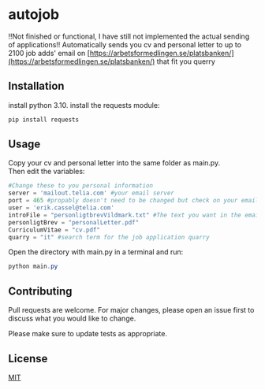 # autojob
!!Not finished or functional, I have still not implemented the actual sending of applications!!
Automatically sends you cv and personal letter to up to 2100 job adds' email on [https://arbetsformedlingen.se/platsbanken/](https://arbetsformedlingen.se/platsbanken/) that fit you querry
## Installation

install python 3.10.
install the requests module:
```powershell
pip install requests
```

## Usage
Copy your cv and personal letter into the same folder as main.py. <br>
Then edit the variables:
```python
#Change these to you personal information
server = 'mailout.telia.com' #your email server
port = 465 #propably doesn't need to be changed but check on your email providers website
user = 'erik.cassel@telia.com'
introFile = "personligtbrevVildmark.txt" #The text you want in the email
personligtBrev = "personalLetter.pdf"
CurriculumVitae = "cv.pdf"
quarry = "it" #search term for the job application quarry
```
Open the directory with main.py in a terminal and run:
```powershell
python main.py
```

## Contributing

Pull requests are welcome. For major changes, please open an issue first
to discuss what you would like to change.

Please make sure to update tests as appropriate.

## License

[MIT](https://choosealicense.com/licenses/mit/)
